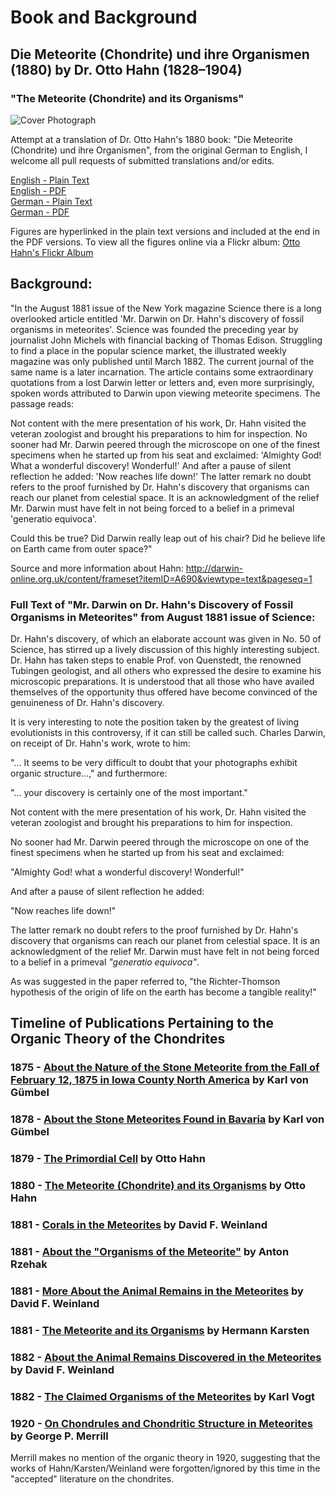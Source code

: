 # Book and Background
## Die Meteorite (Chondrite) und ihre Organismen (1880) by Dr. Otto Hahn (1828–1904)
### "The Meteorite (Chondrite) and its Organisms"

![Cover Photograph](https://cdn.solaranamnesis.com/OttoHahn/figures/meteorite_22-3_edit-b.jpg)

Attempt at a translation of Dr. Otto Hahn's 1880 book: "Die Meteorite (Chondrite) und ihre Organismen", from the original German to English, I welcome all pull requests of submitted translations and/or edits.

[English - Plain Text](https://github.com/solaranamnesis/ottohahn/blob/master/DIE-METEORITE-(CHONDRITE)-UND-IHRE-ORGANISMEN/full-text-english.md)  
[English - PDF](https://cdn.solaranamnesis.com/OttoHahn/THE-METEORITE-AND-ITS-ORGANISMS-OTTO-HAHN.pdf)   
[German - Plain Text](https://github.com/solaranamnesis/ottohahn/blob/master/DIE-METEORITE-(CHONDRITE)-UND-IHRE-ORGANISMEN/full-text-german.md)  
[German - PDF](https://cdn.solaranamnesis.com/OttoHahn/DIE-METEORITE-CHONDRITE-UND-IHRE-ORGANISMEN-OTTO-HAHN.pdf)  

Figures are hyperlinked in the plain text versions and included at the end in the PDF versions. To view all the figures online via  a Flickr album: [Otto Hahn's Flickr Album](https://www.flickr.com/photos/solaranamnesis/albums/72157709097254482)

## Background:

"In the August 1881 issue of the New York magazine Science there is a long overlooked article entitled 'Mr. Darwin on Dr. Hahn's discovery of fossil organisms in meteorites'. Science was founded the preceding year by journalist John Michels with financial backing of Thomas Edison. Struggling to find a place in the popular science market, the illustrated weekly magazine was only published until March 1882. The current journal of the same name is a later incarnation. The article contains some extraordinary quotations from a lost Darwin letter or letters and, even more surprisingly, spoken words attributed to Darwin upon viewing meteorite specimens. The passage reads:

Not content with the mere presentation of his work, Dr. Hahn visited the veteran zoologist and brought his preparations to him for inspection.
No sooner had Mr. Darwin peered through the microscope on one of the finest specimens when he started up from his seat and exclaimed:
'Almighty God! What a wonderful discovery! Wonderful!'
And after a pause of silent reflection he added: 'Now reaches life down!'
The latter remark no doubt refers to the proof furnished by Dr. Hahn's discovery that organisms can reach our planet from celestial space. It is an acknowledgment of the relief Mr. Darwin must have felt in not being forced to a belief in a primeval 'generatio equivoca'.

Could this be true? Did Darwin really leap out of his chair? Did he believe life on Earth came from outer space?"

Source and more information about Hahn:
http://darwin-online.org.uk/content/frameset?itemID=A690&viewtype=text&pageseq=1

### Full Text of "Mr. Darwin on Dr. Hahn's Discovery of Fossil Organisms in Meteorites" from August 1881 issue of Science:

Dr. Hahn's discovery, of which an elaborate account was given in No. 50 of Science, has stirred up a lively discussion of this highly interesting subject. Dr. Hahn has taken steps to enable Prof. von Quenstedt, the renowned Tubingen geologist, and all others who expressed the desire to examine his microscopic preparations. It is understood that all those who have availed themselves of the opportunity thus offered have become convinced of the genuineness of Dr. Hahn's discovery.

It is very interesting to note the position taken by the greatest of living evolutionists in this controversy, if it can still be called such. Charles Darwin, on receipt of Dr. Hahn's work, wrote to him:

"... It seems to be very difficult to doubt that your photographs exhibit organic structure...," and furthermore:

"... your discovery is certainly one of the most important."

Not content with the mere presentation of his work, Dr. Hahn visited the veteran zoologist and brought his preparations to him for inspection.

No sooner had Mr. Darwin peered through the microscope on one of the finest specimens when he started up from his seat and exclaimed:

"Almighty God! what a wonderful discovery! Wonderful!"

And after a pause of silent reflection he added:

"Now reaches life down!"

The latter remark no doubt refers to the proof furnished by Dr. Hahn's discovery that organisms can reach our planet from celestial space. It is an acknowledgment of the relief Mr. Darwin must have felt in not being forced to a belief in a primeval _"generatio equivoca"_.

As was suggested in the paper referred to, "the Richter-Thomson hypothesis of the origin of life on the earth has become a tangible reality!"

## Timeline of Publications Pertaining to the Organic Theory of the Chondrites

### 1875 - [About the Nature of the Stone Meteorite from the Fall of February 12, 1875 in Iowa County North America](https://github.com/solaranamnesis/Karl-Wilhelm-von-Gumbel) by Karl von Gümbel

### 1878 - [About the Stone Meteorites Found in Bavaria](https://github.com/solaranamnesis/Karl-Wilhelm-von-Gumbel) by Karl von Gümbel

### 1879 - [The Primordial Cell](https://github.com/solaranamnesis/ottohahn/tree/master/Die-Urzelle) by Otto Hahn

### 1880 - [The Meteorite (Chondrite) and its Organisms](https://github.com/solaranamnesis/ottohahn/tree/master/DIE-METEORITE-(CHONDRITE)-UND-IHRE-ORGANISMEN) by Otto Hahn

### 1881 - [Corals in the Meteorites](https://github.com/solaranamnesis/Das-Ausland/tree/master/1881/16/1) by David F. Weinland

### 1881 - [About the "Organisms of the Meteorite"](https://github.com/solaranamnesis/Das-Ausland/tree/master/1881/20/5) by Anton Rzehak

### 1881 - [More About the Animal Remains in the Meteorites](https://github.com/solaranamnesis/Das-Ausland/tree/master/1881/26/1) by David F. Weinland

### 1881 - [The Meteorite and its Organisms](https://github.com/solaranamnesis/Hermann-Karsten) by Hermann Karsten

### 1882 - [About the Animal Remains Discovered in the Meteorites](https://github.com/solaranamnesis/David-Friedrich-Weinland) by David F. Weinland

### 1882 - [The Claimed Organisms of the Meteorites](https://github.com/solaranamnesis/Karl-Christoph-Vogt) by Karl Vogt

### 1920 - [On Chondrules and Chondritic Structure in Meteorites](https://archive.org/details/jstor-84323/) by George P. Merrill

Merrill makes no mention of the organic theory in 1920, suggesting that the works of Hahn/Karsten/Weinland were forgotten/ignored by this time in the "accepted" literature on the chondrites.
